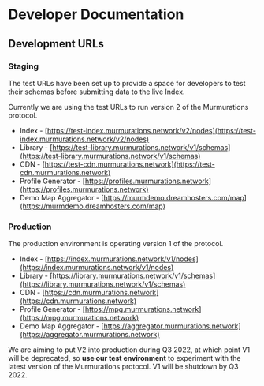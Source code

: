 # Developer Documentation

## Development URLs

### Staging

The test URLs have been set up to provide a space for developers to test their schemas before submitting data to the live Index.

Currently we are using the test URLs to run version 2 of the Murmurations protocol.

- Index - [https://test-index.murmurations.network/v2/nodes](https://test-index.murmurations.network/v2/nodes)
- Library - [https://test-library.murmurations.network/v1/schemas](https://test-library.murmurations.network/v1/schemas)
- CDN - [https://test-cdn.murmurations.network](https://test-cdn.murmurations.network)
- Profile Generator - [https://profiles.murmurations.network](https://profiles.murmurations.network)
- Demo Map Aggregator - [https://murmdemo.dreamhosters.com/map](https://murmdemo.dreamhosters.com/map)

### Production

The production environment is operating version 1 of the protocol.

- Index - [https://index.murmurations.network/v1/nodes](https://index.murmurations.network/v1/nodes)
- Library - [https://library.murmurations.network/v1/schemas](https://library.murmurations.network/v1/schemas)
- CDN - [https://cdn.murmurations.network](https://cdn.murmurations.network)
- Profile Generator - [https://mpg.murmurations.network](https://mpg.murmurations.network)
- Demo Map Aggregator - [https://aggregator.murmurations.network](https://aggregator.murmurations.network)

We are aiming to put V2 into production during Q3 2022, at which point V1 will be deprecated, so **use our test environment** to experiment with the latest version of the Murmurations protocol. V1 will be shutdown by Q3 2022.
